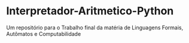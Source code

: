 # Interpretador-Aritmetico-Python
Um repositório para o Trabalho final da matéria de Linguagens Formais, Autômatos e Computabilidade
